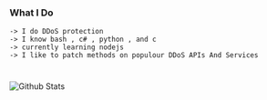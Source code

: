 ### What I Do
```
-> I do DDoS protection
-> I know bash , c# , python , and c
-> currently learning nodejs
-> I like to patch methods on populour DDoS APIs And Services
```
#
<img align="left" alt="Github Stats" src="https://github-readme-stats.vercel.app/api?username=TTL-ovpn&show_icons=true&hide_border=true" />
